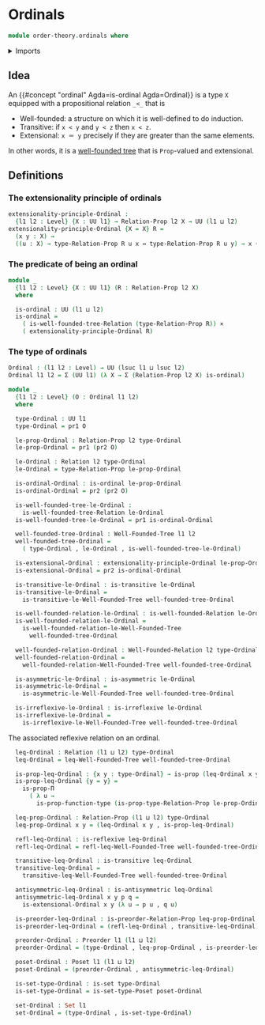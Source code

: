 # Ordinals

```agda
module order-theory.ordinals where
```

<details><summary>Imports</summary>

```agda
open import foundation.binary-relations
open import foundation.cartesian-product-types
open import foundation.dependent-pair-types
open import foundation.identity-types
open import foundation.logical-equivalences
open import foundation.propositions
open import foundation.sets
open import foundation.universe-levels

open import order-theory.posets
open import order-theory.preorders
open import order-theory.well-founded-relations

open import trees.well-founded-trees
```

</details>

## Idea

An {{#concept "ordinal" Agda=is-ordinal Agda=Ordinal}} is a type `X` equipped
with a propositional relation `_<_` that is

- Well-founded: a structure on which it is well-defined to do induction.
- Transitive: if `x < y` and `y < z` then `x < z`.
- Extensional: `x ＝ y` precisely if they are greater than the same elements.

In other words, it is a [well-founded tree](trees.well-founded-trees.md) that is
`Prop`-valued and extensional.

## Definitions

### The extensionality principle of ordinals

```agda
extensionality-principle-Ordinal :
  {l1 l2 : Level} {X : UU l1} → Relation-Prop l2 X → UU (l1 ⊔ l2)
extensionality-principle-Ordinal {X = X} R =
  (x y : X) →
  ((u : X) → type-Relation-Prop R u x ↔ type-Relation-Prop R u y) → x ＝ y
```

### The predicate of being an ordinal

```agda
module _
  {l1 l2 : Level} {X : UU l1} (R : Relation-Prop l2 X)
  where

  is-ordinal : UU (l1 ⊔ l2)
  is-ordinal =
    ( is-well-founded-tree-Relation (type-Relation-Prop R)) ×
    ( extensionality-principle-Ordinal R)
```

### The type of ordinals

```agda
Ordinal : (l1 l2 : Level) → UU (lsuc l1 ⊔ lsuc l2)
Ordinal l1 l2 = Σ (UU l1) (λ X → Σ (Relation-Prop l2 X) is-ordinal)

module _
  {l1 l2 : Level} (O : Ordinal l1 l2)
  where

  type-Ordinal : UU l1
  type-Ordinal = pr1 O

  le-prop-Ordinal : Relation-Prop l2 type-Ordinal
  le-prop-Ordinal = pr1 (pr2 O)

  le-Ordinal : Relation l2 type-Ordinal
  le-Ordinal = type-Relation-Prop le-prop-Ordinal

  is-ordinal-Ordinal : is-ordinal le-prop-Ordinal
  is-ordinal-Ordinal = pr2 (pr2 O)

  is-well-founded-tree-le-Ordinal :
    is-well-founded-tree-Relation le-Ordinal
  is-well-founded-tree-le-Ordinal = pr1 is-ordinal-Ordinal

  well-founded-tree-Ordinal : Well-Founded-Tree l1 l2
  well-founded-tree-Ordinal =
    ( type-Ordinal , le-Ordinal , is-well-founded-tree-le-Ordinal)

  is-extensional-Ordinal : extensionality-principle-Ordinal le-prop-Ordinal
  is-extensional-Ordinal = pr2 is-ordinal-Ordinal

  is-transitive-le-Ordinal : is-transitive le-Ordinal
  is-transitive-le-Ordinal =
    is-transitive-le-Well-Founded-Tree well-founded-tree-Ordinal

  is-well-founded-relation-le-Ordinal : is-well-founded-Relation le-Ordinal
  is-well-founded-relation-le-Ordinal =
    is-well-founded-relation-le-Well-Founded-Tree
      well-founded-tree-Ordinal

  well-founded-relation-Ordinal : Well-Founded-Relation l2 type-Ordinal
  well-founded-relation-Ordinal =
    well-founded-relation-Well-Founded-Tree well-founded-tree-Ordinal

  is-asymmetric-le-Ordinal : is-asymmetric le-Ordinal
  is-asymmetric-le-Ordinal =
    is-asymmetric-le-Well-Founded-Tree well-founded-tree-Ordinal

  is-irreflexive-le-Ordinal : is-irreflexive le-Ordinal
  is-irreflexive-le-Ordinal =
    is-irreflexive-le-Well-Founded-Tree well-founded-tree-Ordinal
```

The associated reflexive relation on an ordinal.

```agda
  leq-Ordinal : Relation (l1 ⊔ l2) type-Ordinal
  leq-Ordinal = leq-Well-Founded-Tree well-founded-tree-Ordinal

  is-prop-leq-Ordinal : {x y : type-Ordinal} → is-prop (leq-Ordinal x y)
  is-prop-leq-Ordinal {y = y} =
    is-prop-Π
      ( λ u →
        is-prop-function-type (is-prop-type-Relation-Prop le-prop-Ordinal u y))

  leq-prop-Ordinal : Relation-Prop (l1 ⊔ l2) type-Ordinal
  leq-prop-Ordinal x y = (leq-Ordinal x y , is-prop-leq-Ordinal)

  refl-leq-Ordinal : is-reflexive leq-Ordinal
  refl-leq-Ordinal = refl-leq-Well-Founded-Tree well-founded-tree-Ordinal

  transitive-leq-Ordinal : is-transitive leq-Ordinal
  transitive-leq-Ordinal =
    transitive-leq-Well-Founded-Tree well-founded-tree-Ordinal

  antisymmetric-leq-Ordinal : is-antisymmetric leq-Ordinal
  antisymmetric-leq-Ordinal x y p q =
    is-extensional-Ordinal x y (λ u → p u , q u)

  is-preorder-leq-Ordinal : is-preorder-Relation-Prop leq-prop-Ordinal
  is-preorder-leq-Ordinal = (refl-leq-Ordinal , transitive-leq-Ordinal)

  preorder-Ordinal : Preorder l1 (l1 ⊔ l2)
  preorder-Ordinal = (type-Ordinal , leq-prop-Ordinal , is-preorder-leq-Ordinal)

  poset-Ordinal : Poset l1 (l1 ⊔ l2)
  poset-Ordinal = (preorder-Ordinal , antisymmetric-leq-Ordinal)

  is-set-type-Ordinal : is-set type-Ordinal
  is-set-type-Ordinal = is-set-type-Poset poset-Ordinal

  set-Ordinal : Set l1
  set-Ordinal = (type-Ordinal , is-set-type-Ordinal)
```
